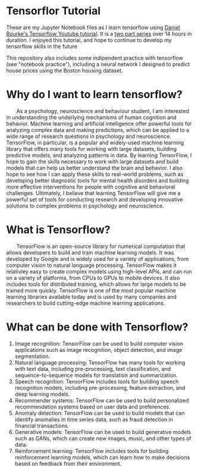 # Tensorflor Tutorial
These are my Jupyter Notebook files as I learn tensorflow using [Daniel Bourke's Tensorflow Youtube tutorial](https://www.youtube.com/watch?v=tpCFfeUEGs8&amp). It is a [two part series](https://youtu.be/ZUKz4125WNI) over 14 hours in duration.  I enjoyed this tutorial, and hope to continue to develop my tensorflow skills in the future  

This repository also includes some indipendent practice with tensorflow (see "notebook practice"), including a neural network I designed to predict house prices using the Boston housing dataset.

# Why do I want to learn tensorflow?
&nbsp;&nbsp;&nbsp;&nbsp;&nbsp;&nbsp; As a psychology, neuroscience and behaviour student, I am interested in understanding the underlying mechanisms of human cognition and behavior. Machine learning and artificial intelligence offer powerful tools for analyzing complex data and making predictions, which can be applied to a wide range of research questions in psychology and neuroscience. TensorFlow, in particular, is a popular and widely-used machine learning library that offers many tools for working with large datasets, building predictive models, and analyzing patterns in data. By learning TensorFlow, I hope to gain the skills necessary to work with large datasets and build models that can help us better understand the brain and behavior. I also hope to see how I can apply these skills to real-world problems, such as developing better diagnostic tools for mental health disorders and building more effective interventions for people with cognitive and behavioral challenges. Ultimately, I believe that learning TensorFlow will give me a powerful set of tools for conducting research and developing innovative solutions to complex problems in psychology and neuroscience.

# What is Tensorflow?
&nbsp;&nbsp;&nbsp;&nbsp;&nbsp;&nbsp; TensorFlow is an open-source library for numerical computation that allows developers to build and train machine learning models. It was developed by Google and is widely used for a variety of applications, from computer vision to natural language processing. TensorFlow makes it relativley easy to create complex models using high-level APIs, and can run on a variety of platforms, from CPUs to GPUs to mobile devices. It also includes tools for distributed training, which allows for large models to be trained more quickly. TensorFlow is one of the most popular machine learning libraries available today and is used by many companies and researchers to build cutting-edge machine learning applications.

# What can be done with Tensorflow?
1. Image recognition: TensorFlow can be used to build computer vision applications such as image recognition, object detection, and image segmentation.
2. Natural language processing: TensorFlow has many tools for working with text data, including pre-processing, text classification, and sequence-to-sequence models for translation and summarization.
3. Speech recognition: TensorFlow includes tools for building speech recognition models, including pre-processing, feature extraction, and deep learning models.
4. Recommender systems: TensorFlow can be used to build personalized recommendation systems based on user data and preferences.
5. Anomaly detection: TensorFlow can be used to build models that can identify anomalies in time series data, such as fraud detection in financial transactions.
6. Generative models: TensorFlow can be used to build generative models such as GANs, which can create new images, music, and other types of data.
7. Reinforcement learning: TensorFlow includes tools for building reinforcement learning models, which can learn how to make decisions based on feedback from their environment.

